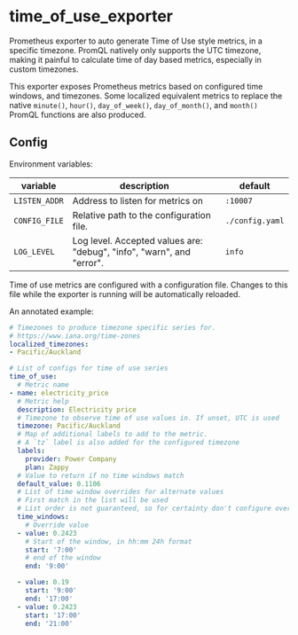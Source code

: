 # time_of_use_exporter

Prometheus exporter to auto generate Time of Use style metrics, in a specific timezone. PromQL natively only supports the UTC timezone, making it painful to calculate time of day based metrics, especially in custom timezones.

This exporter exposes Prometheus metrics based on configured time windows, and timezones. Some localized equivalent metrics to replace the native `minute()`, `hour()`, `day_of_week()`, `day_of_month()`, and `month()` PromQL functions are also produced.

## Config

Environment variables:

| variable      | description                                                           | default         |
| ------------- | --------------------------------------------------------------------- | --------------- |
| `LISTEN_ADDR` | Address to listen for metrics on                                      | `:10007`        |
| `CONFIG_FILE` | Relative path to the configuration file.                              | `./config.yaml` |
| `LOG_LEVEL`   | Log level. Accepted values are: "debug", "info", "warn", and "error". | `info`          |

Time of use metrics are configured with a configuration file. Changes to this file while the exporter is running will be automatically reloaded.

An annotated example:

```yaml
# Timezones to produce timezone specific series for.
# https://www.iana.org/time-zones
localized_timezones:
- Pacific/Auckland

# List of configs for time of use series
time_of_use:
  # Metric name
- name: electricity_price
  # Metric help
  description: Electricity price
  # Timezone to observe time of use values in. If unset, UTC is used
  timezone: Pacific/Auckland
  # Map of additional labels to add to the metric.
  # A `tz` label is also added for the configured timezone
  labels:
    provider: Power Company
    plan: Zappy
  # Value to return if no time windows match
  default_value: 0.1106
  # List of time window overrides for alternate values
  # First match in the list will be used
  # List order is not guaranteed, so for certainty don't configure overlapping windows
  time_windows:
    # Override value
  - value: 0.2423
    # Start of the window, in hh:mm 24h format
    start: '7:00'
    # end of the window
    end: '9:00'

  - value: 0.19
    start: '9:00'
    end: '17:00'
  - value: 0.2423
    start: '17:00'
    end: '21:00'

```
